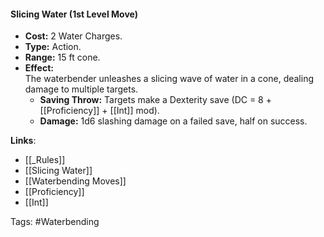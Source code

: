 #### **Slicing Water (1st Level Move)**

- **Cost:** 2 Water Charges.
- **Type:** Action.
- **Range:** 15 ft cone.
- **Effect:**  
    The waterbender unleashes a slicing wave of water in a cone, dealing damage to multiple targets.
    - **Saving Throw:** Targets make a Dexterity save (DC = 8 + [[Proficiency]] + [[Int]] mod).
    - **Damage:** 1d6 slashing damage on a failed save, half on success.

**Links**:
- [[_Rules]]
- [[Slicing Water]]
- [[Waterbending Moves]]
- [[Proficiency]]
- [[Int]]

Tags:
#Waterbending